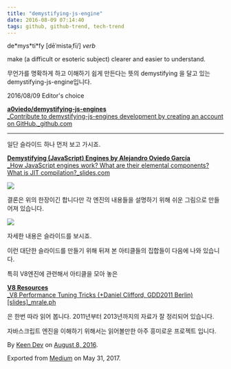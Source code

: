 ```yaml
---
title: "demystifying-js-engine"
date: 2016-08-09 07:14:40
tags: github, github-trend, tech-trend 
---
```



de\*mys\*ti\*fy \[dēˈmistəˌfī/\] _verb_

make (a difficult or esoteric subject) clearer and easier to understand.

무언가를 명확하게 하고 이해하기 쉽게 만든다는 뜻의 demystifying 을 달고 있는 demystifying-js-engine입니다.

2016/08/09 Editor's choice

[**a0viedo/demystifying-js-engines**  
_Contribute to demystifying-js-engines development by creating an account on GitHub._github.com][anchor0][][anchor1]

---

일단 슬라이드 하나 먼저 보고 가시죠.

[**Demystifying (JavaScript) Engines by Alejandro Oviedo García**  
_How JavaScript engines work? What are their elemental components? What is JIT compilation?_slides.com][anchor2][][anchor3]

![][image0]

결론은 위의 한장이긴 합니다만 각 엔진의 내용들을 설명하기 위해 쉬운 그림으로 만들어져 있습니다.

![][image1]

자세한 내용은 슬라이드를 보시죠.

이런 대단한 슬라이드를 만들기 위해 뒤져 본 아티클들의 집합들이 다음에 나와 있습니다.

특히 V8엔진에 관련해서 아티클을 모아 놓은

[**V8 Resources**  
_V8 Performance Tuning Tricks (+Daniel Clifford, GDD2011 Berlin) \[slides\]_mrale.ph][anchor4][][anchor5]

은 한번 따라 읽어 봅니다. 2011년부터 2013년까지의 자료가 잘 정리되어 있습니다.

자바스크립트 엔진을 이해하기 위해서는 읽어볼만한 아주 흥미로운 프로젝트 입니다.

By [Keen Dev][anchor6] on [August 8, 2016][anchor7].

Exported from [Medium][anchor8] on May 31, 2017\.


[anchor0]: https://github.com/a0viedo/demystifying-js-engines "https://github.com/a0viedo/demystifying-js-engines"
[anchor1]: https://github.com/a0viedo/demystifying-js-engines
[anchor2]: http://slides.com/a0viedo/demystifying-js-engines#/ "http://slides.com/a0viedo/demystifying-js-engines#/"
[anchor3]: http://slides.com/a0viedo/demystifying-js-engines#/
[anchor4]: http://mrale.ph/v8/resources.html "http://mrale.ph/v8/resources.html"
[anchor5]: http://mrale.ph/v8/resources.html
[anchor6]: https://medium.com/@keendev
[anchor7]: https://medium.com/p/74d4ff845ec7
[anchor8]: https://medium.com


[image0]: /images/1*CxwUpGk3t17KbPNFSAgldw.png
[image1]: /images/1*n4UNXFlRzMZD1Gd7VRt0OA.pn